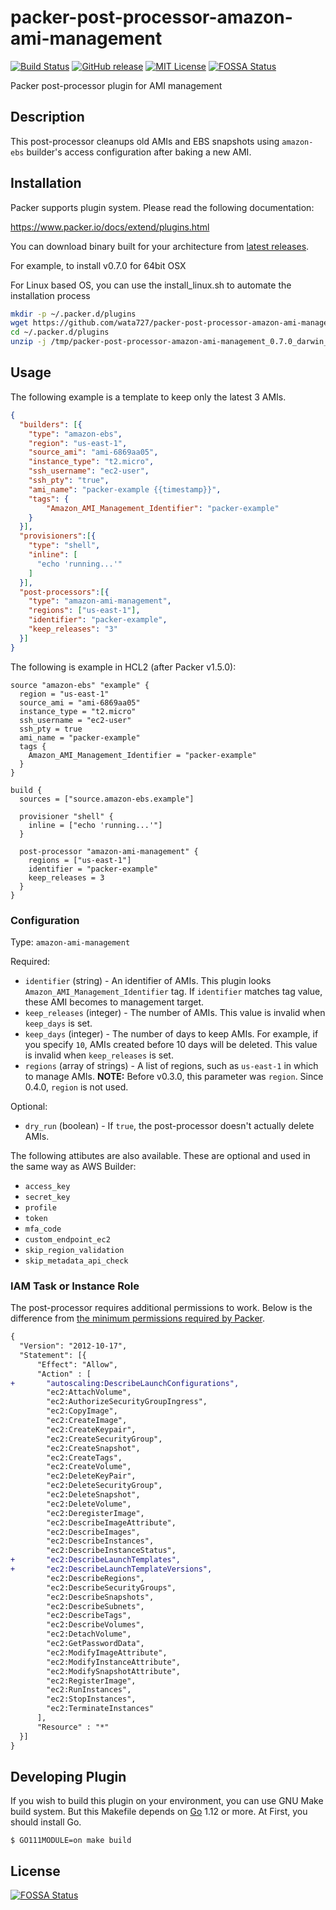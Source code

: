 # packer-post-processor-amazon-ami-management
[![Build Status](https://travis-ci.org/wata727/packer-post-processor-amazon-ami-management.svg?branch=master)](https://travis-ci.org/wata727/packer-post-processor-amazon-ami-management)
[![GitHub release](https://img.shields.io/github/release/wata727/packer-post-processor-amazon-ami-management.svg)](https://github.com/wata727/packer-post-processor-amazon-ami-management/releases/latest)
[![MIT License](http://img.shields.io/badge/license-MIT-blue.svg?style=flat)](LICENSE)
[![FOSSA Status](https://app.fossa.io/api/projects/git%2Bgithub.com%2Fwata727%2Fpacker-post-processor-amazon-ami-management.svg?type=shield)](https://app.fossa.io/projects/git%2Bgithub.com%2Fwata727%2Fpacker-post-processor-amazon-ami-management?ref=badge_shield)

Packer post-processor plugin for AMI management

## Description
This post-processor cleanups old AMIs and EBS snapshots using `amazon-ebs` builder's access configuration after baking a new AMI.

## Installation
Packer supports plugin system. Please read the following documentation:

https://www.packer.io/docs/extend/plugins.html

You can download binary built for your architecture from [latest releases](https://github.com/wata727/packer-post-processor-amazon-ami-management/releases/latest).

For example, to install v0.7.0 for 64bit OSX

For Linux based OS, you can use the install_linux.sh to automate the installation process

```sh
mkdir -p ~/.packer.d/plugins
wget https://github.com/wata727/packer-post-processor-amazon-ami-management/releases/download/v0.7.0/packer-post-processor-amazon-ami-management_0.7.0_darwin_amd64.zip -P /tmp/
cd ~/.packer.d/plugins
unzip -j /tmp/packer-post-processor-amazon-ami-management_0.7.0_darwin_amd64.zip -d ~/.packer.d/plugins
```

## Usage
The following example is a template to keep only the latest 3 AMIs.

```json
{
  "builders": [{
    "type": "amazon-ebs",
    "region": "us-east-1",
    "source_ami": "ami-6869aa05",
    "instance_type": "t2.micro",
    "ssh_username": "ec2-user",
    "ssh_pty": "true",
    "ami_name": "packer-example {{timestamp}}",
    "tags": {
        "Amazon_AMI_Management_Identifier": "packer-example"
    }
  }],
  "provisioners":[{
    "type": "shell",
    "inline": [
      "echo 'running...'"
    ]
  }],
  "post-processors":[{
    "type": "amazon-ami-management",
    "regions": ["us-east-1"],
    "identifier": "packer-example",
    "keep_releases": "3"
  }]
}
```

The following is example in HCL2 (after Packer v1.5.0):

```hcl
source "amazon-ebs" "example" {
  region = "us-east-1"
  source_ami = "ami-6869aa05"
  instance_type = "t2.micro"
  ssh_username = "ec2-user"
  ssh_pty = true
  ami_name = "packer-example"
  tags {
    Amazon_AMI_Management_Identifier = "packer-example"
  }
}

build {
  sources = ["source.amazon-ebs.example"]

  provisioner "shell" {
    inline = ["echo 'running...'"]
  }

  post-processor "amazon-ami-management" {
    regions = ["us-east-1"]
    identifier = "packer-example"
    keep_releases = 3
  }
}
```

### Configuration

Type: `amazon-ami-management`

Required:
  - `identifier` (string) - An identifier of AMIs. This plugin looks `Amazon_AMI_Management_Identifier` tag. If `identifier` matches tag value, these AMI becomes to management target.
  - `keep_releases` (integer) - The number of AMIs. This value is invalid when `keep_days` is set.
  - `keep_days` (integer) - The number of days to keep AMIs. For example, if you specify `10`, AMIs created before 10 days will be deleted. This value is invalid when `keep_releases` is set.
  - `regions` (array of strings) - A list of regions, such as `us-east-1` in which to manage AMIs. **NOTE:** Before v0.3.0, this parameter was `region`. Since 0.4.0, `region` is not used.

Optional:
  - `dry_run` (boolean) - If `true`, the post-processor doesn't actually delete AMIs.

The following attibutes are also available. These are optional and used in the same way as AWS Builder:

- `access_key`
- `secret_key`
- `profile`
- `token`
- `mfa_code`
- `custom_endpoint_ec2`
- `skip_region_validation`
- `skip_metadata_api_check`

### IAM Task or Instance Role

The post-processor requires additional permissions to work. Below is the difference from [the minimum permissions required by Packer](https://www.packer.io/docs/builders/amazon.html#iam-task-or-instance-role).

```diff
{
  "Version": "2012-10-17",
  "Statement": [{
      "Effect": "Allow",
      "Action" : [
+       "autoscaling:DescribeLaunchConfigurations",
        "ec2:AttachVolume",
        "ec2:AuthorizeSecurityGroupIngress",
        "ec2:CopyImage",
        "ec2:CreateImage",
        "ec2:CreateKeypair",
        "ec2:CreateSecurityGroup",
        "ec2:CreateSnapshot",
        "ec2:CreateTags",
        "ec2:CreateVolume",
        "ec2:DeleteKeyPair",
        "ec2:DeleteSecurityGroup",
        "ec2:DeleteSnapshot",
        "ec2:DeleteVolume",
        "ec2:DeregisterImage",
        "ec2:DescribeImageAttribute",
        "ec2:DescribeImages",
        "ec2:DescribeInstances",
        "ec2:DescribeInstanceStatus",
+       "ec2:DescribeLaunchTemplates",
+       "ec2:DescribeLaunchTemplateVersions",
        "ec2:DescribeRegions",
        "ec2:DescribeSecurityGroups",
        "ec2:DescribeSnapshots",
        "ec2:DescribeSubnets",
        "ec2:DescribeTags",
        "ec2:DescribeVolumes",
        "ec2:DetachVolume",
        "ec2:GetPasswordData",
        "ec2:ModifyImageAttribute",
        "ec2:ModifyInstanceAttribute",
        "ec2:ModifySnapshotAttribute",
        "ec2:RegisterImage",
        "ec2:RunInstances",
        "ec2:StopInstances",
        "ec2:TerminateInstances"
      ],
      "Resource" : "*"
  }]
}
```

## Developing Plugin

If you wish to build this plugin on your environment, you can use GNU Make build system.
But this Makefile depends on [Go](https://golang.org/) 1.12 or more. At First, you should install Go.

```
$ GO111MODULE=on make build
```


## License
[![FOSSA Status](https://app.fossa.io/api/projects/git%2Bgithub.com%2Fwata727%2Fpacker-post-processor-amazon-ami-management.svg?type=large)](https://app.fossa.io/projects/git%2Bgithub.com%2Fwata727%2Fpacker-post-processor-amazon-ami-management?ref=badge_large)
